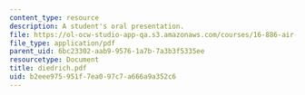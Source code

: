 ```yaml
---
content_type: resource
description: A student's oral presentation.
file: https://ol-ocw-studio-app-qa.s3.amazonaws.com/courses/16-886-air-transportation-systems-architecting-spring-2004/b2eee975951f7ea097c7a666a9a352c6_diedrich.pdf
file_type: application/pdf
parent_uid: 6bc23302-aab9-9576-1a7b-7a3b3f5335ee
resourcetype: Document
title: diedrich.pdf
uid: b2eee975-951f-7ea0-97c7-a666a9a352c6
---
```

